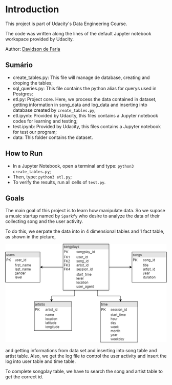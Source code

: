 # Introduction

This project is part of Udacity's Data Engineering Course.

The code was written along the lines of the default Jupyter notebook workspace provided by Udacity.

Author: [Davidson de Faria](https://github.com/davidsondefaria)

## Sumário

 - create_tables.py: This file will manage de database, creating and droping the tables;
 - sql_queries.py: This file contains the python alias for querys used in Postgres;
 - etl.py: Project core. Here, we process the data contained in dataset, getting information in song_data and log_data and inserting into database created by `create_tables.py`;
 - etl.ipynb: Provided by Udacity, this files contains a Jupyter notebook codes for learning and testing;
 - test.ipynb: Provided by Udacity, this files contains a Jupyter notebook for test our program;
 - data: This folder contains the dataset.
 
## How to Run

 - In a Jupyter Notebook, open a terminal and type: `python3 create_tables.py`;
 - Then, type: `python3 etl.py`;
 - To verify the results, run all cells of `test.py`.
 
## Goals

The main goal of this project is to learn how manipulate data. So we supose a music startup named by `Sparkfy` who desire to analyze the data of their collecting song and the user activity. 

To do this, we serpate the data into in 4 dimensional tables and 1 fact table, as shown in the picture,

![ERD](DataModel-Udemy1.png)

and getting informations from data set and inserting into song table and artist table. Also, we get the log file to control the user activity and insert the log into user table and time table.

To complete songplay table, we have to search the song and artist table to get the correct id.

